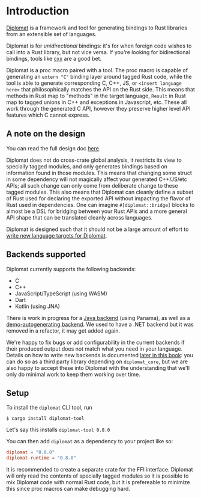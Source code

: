 # Introduction

[Diplomat] is a framework and tool for generating bindings to Rust libraries from an extensible set of languages.

Diplomat is for _unidirectional_ bindings: it's for when foreign code wishes to call into a Rust library, but not vice versa. If you're looking for bidirectional bindings, tools like [cxx](https://github.com/dtolnay/cxx) are a good bet.

Diplomat is a proc macro paired with a tool. The proc macro is capable of generating an `extern "C"` binding layer around tagged Rust code, while the tool is able to generate corresponding C, C++, JS, or `<insert language here>` that philosophically matches the API on the Rust side. This means that methods in Rust map to "methods" in the target language, `Result` in Rust map to tagged unions in C++ and exceptions in Javascript, etc. These all work through the generated C API, however they preserve higher level API features which C cannot express.

## A note on the design

You can read the full design doc [here](https://github.com/rust-diplomat/diplomat/blob/main/docs/design_doc.md). 

Diplomat does not do cross-crate global analysis, it restricts its view to specially tagged modules, and only generates bindings based on information found in those modules. This means that changing some struct in some dependency will not magically affect your generated C++/JS/etc APIs; all such change can only come from deliberate change to these tagged modules. This also means that Diplomat can cleanly define a subset of Rust used for declaring the exported API without impacting the flavor of Rust used in dependencies. One can imagine `#[diplomat::bridge]` blocks to almost be a DSL for bridging between your Rust APIs and a more general API shape that can be translated cleanly across languages.

Diplomat is designed such that it should not be a large amount of effort to [write new language targets for Diplomat](developer.html).


## Backends supported


Diplomat currently supports the following backends:

 - C
 - C++
 - JavaScript/TypeScript (using WASM)
 - Dart
 - Kotlin (using JNA)
 
There is work in progress for a [Java backend] (using Panama), as well as a [demo-autogenerating backend]. We used to have a .NET backend but it was removed in a refactor, it may get added again.

We're happy to fix bugs or add configurability in the current backends if their produced output does not match what you need in your language. Details on how to write new backends is documented [later in this book](developer.html): you can do so as a third party library depending on `diplomat_core`, but we are also happy to accept these into Diplomat with the understanding that we'll only do minimal work to keep them working over time.

## Setup

To install the `diplomat` CLI tool, run

```shell
$ cargo install diplomat-tool
```

Let's say this installs `diplomat-tool 0.8.0`

You can then add `diplomat` as a dependency to your project like so:

```toml
diplomat = "0.8.0"
diplomat-runtime = "0.8.0"
```

It is recommended to create a separate crate for the FFI interface. Diplomat will only read the contents of specially tagged modules so it is possible to mix Diplomat code with normal Rust code, but it is prefereable to minimize this since proc macros can make debugging hard.


 [Diplomat]: https://github.com/rust-diplomat/diplomat
 [Java backend]: https://github.com/rust-diplomat/diplomat/issues/144
 [demo-autogenerating backend]: https://github.com/rust-diplomat/diplomat/issues/604